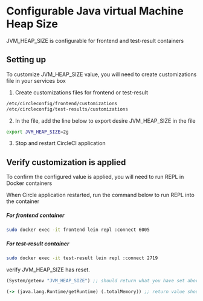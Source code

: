 # Configurable Java virtual Machine Heap Size

JVM_HEAP_SIZE is configurable for frontend and test-result containers

## Setting up
To customize JVM_HEAP_SIZE value, you will need to create customizations file in your services box
1. Create customizations files for frontend or test-result
```sh
/etc/circleconfig/frontend/customizations
/etc/circleconfig/test-results/customizations
```

2. In the file, add the line below to export desire JVM_HEAP_SIZE in the file
```sh
export JVM_HEAP_SIZE=2g
```

3. Stop and restart CircleCI application


## Verify customization is applied
To confirm the configured value is applied, you will need to run REPL in Docker containers

When Circle application restarted, run the command below to run REPL into the container
##### For frontend container
```sh
sudo docker exec -it frontend lein repl :connect 6005
```
##### For test-result container
```sh
sudo docker exec -it test-result lein repl :connect 2719
```

verify JVM_HEAP_SIZE has reset.
```clojure
(System/getenv "JVM_HEAP_SIZE") ;; should return what you have set above
```
```clojure
(-> (java.lang.Runtime/getRuntime) (.totalMemory)) ;; return value should match with JVM_HEAP_SIZE
```
